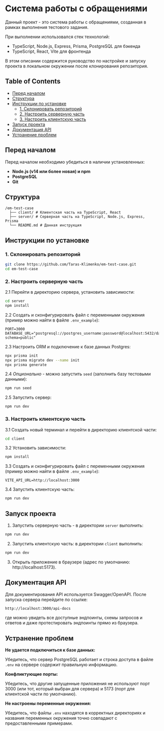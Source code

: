 # Система работы с обращениями

Данный проект - это система работы с обращениями, созданная в рамках выполнения тестового задания.

При выполнении использовался стек технологий:

- TypeScript, Node.js, Express, Prisma, PostgreSQL для бэкенда
- TypeScript, React, Vite для фронтенда

В этом описании содержится руководство по настройке и запуску проекта в локальном окружении после клонирования репозитория.

## Table of Contents

- [Перед началом](#перед-началом)
- [Структура](#структура)
- [Инструкции по установке](#инструкции-по-установке)
  - [1. Склонировать репозиторий](#1-склонировать-репозиторий)
  - [2. Настроить серверную часть](#2-настроить-серверную-часть)
  - [3. Настроить клиентскую часть](#3-настроить-клиентскую-часть)
- [Запуск проекта](#запуск-проекта)
- [Документация API](#документация-API)
- [Устранение проблем](#устранение-проблем)

## Перед началом

Перед началом необходимо убедиться в наличии установленных:

- **Node.js (v14 или более новая) и npm**
- **PostgreSQL**
- **Git**

## Структура

```
/em-test-case
  ├── client/ # Клиентская часть на TypeScript, React
  ├── server/ # Серверная часть на TypeScript, Node.js, Express, Prisma
  └── README.md # Данная инструкция
```

## Инструкции по установке

### 1. Склонировать репозиторий

```bash
git clone https://github.com/Taras-Klimenko/em-test-case.git
cd em-test-case
```

### 2. Настроить серверную часть

2.1 Перейти в директорию сервера, установить зависимости:

```bash
cd server
npm install
```

2.2 Создать и сконфигурировать файл с переменными окружения (пример можно найти в файле `.env_example`):

```env
PORT=3000
DATABASE_URL="postgresql://postgres_username:password@localhost:5432/database_name?schema=public"
```

2.3 Настроить ORM и подключение к базе данных Postgres:

```bash
npx prisma init
npx prisma migrate dev --name init
npx prisma generate
```

2.4 _Опционально_ - можно запустить `seed` (заполнить базу тестовыми данными):

```bash
npm run seed
```

2.5 Запустить сервер:

```bash
npm run dev
```

### 3. Настроить клиентскую часть

3.1 Создать новый терминал и перейти в директорию клиентской части:

```bash
cd client
```

3.2 Установить зависимости:

```bash
npm install
```

3.3 Создать и сконфигурировать файл с переменными окружения (пример можно найти в файле `.env_example`):

```env
VITE_API_URL=http://localhost:3000
```

3.4 Запустить клиентскую часть:

```bash
npm run dev
```

## Запуск проекта

1. Запустить серверную часть - в директории `server` выполнить:

```bash
npm run dev
```

2. Запустить клиентскую часть: в директории `client` выполнить:

```bash
npm run dev
```

3. Открыть приложение в браузере (адрес по умолчанию: http://localhost:5173).

## Документация API

Для документирования API используется Swagger/OpenAPI. После запуска сервера перейдите по ссылке:

```bash
http://localhost:3000/api-docs
```

где можно увидеть все доступные эндпоинты, схемы запросов и ответов и даже протестировать эндпоинты прямо из браузера.

## Устранение проблем

**Не удается подключиться к базе данных:**

Убедитесь, что сервер PostgreSQL работает и строка доступа в файле `.env` на сервере содержит правильную информацию.

**Конфликтующие порты:**

Убедитесь, что другие запущенные приложения не используют порт 3000 (или тот, который выбран для сервера) и 5173 (порт для клиентской части по умолчанию).

**Не настроены переменные окружения:**

Убедитесь, что файлы `.env` находятся в корректных директориях и названия переменных окружения точно совпадают с предоставленными примерами.
